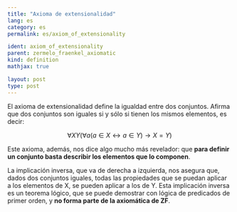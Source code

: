 ```yaml
---
title: "Axioma de extensionalidad"
lang: es
category: es
permalink: es/axiom_of_extensionality

ident: axiom_of_extensionality
parent: zermelo_fraenkel_axiomatic
kind: definition
mathjax: true

layout: post
type: post
---
```


El axioma de extensionalidad define la igualdad entre dos conjuntos. Afirma que dos conjuntos son iguales si y sólo si tienen los mismos elementos, es decir:

$$\forall XY(\forall a(a \in X \longleftrightarrow a \in Y)\longrightarrow X=Y)$$

Este axioma, además, nos dice algo mucho más revelador: que **para definir un conjunto basta describir los elementos que lo componen**.

La implicación inversa, que va de derecha a izquierda, nos asegura que, dados dos conjuntos iguales, todas las propiedades que se puedan aplicar a los elementos de X, se pueden aplicar a los de Y. Esta implicación inversa es un teorema lógico, que se puede demostrar con lógica de predicados de primer orden, y **no forma parte de la axiomática de ZF**.